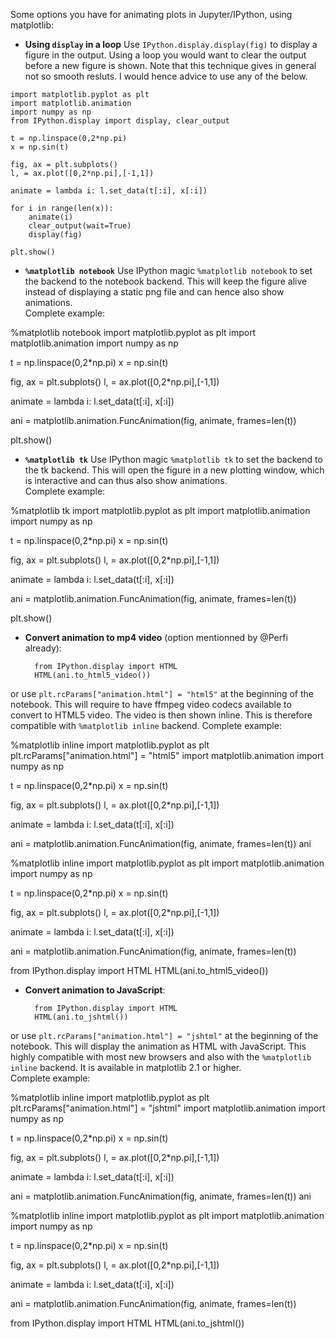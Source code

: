 Some options you have for animating plots in Jupyter/IPython, using matplotlib:

* **Using `display` in a loop** Use `IPython.display.display(fig)` to display a figure in the output. Using a loop you would want to clear the output before a new figure is shown. Note that this technique gives in general not so smooth resluts. I would hence advice to use any of the below.<!-- begin snippet: js hide: true console: true babel: false -->
<!-- language: lang-css -->

    import matplotlib.pyplot as plt
    import matplotlib.animation
    import numpy as np
    from IPython.display import display, clear_output
    
    t = np.linspace(0,2*np.pi)
    x = np.sin(t)
    
    fig, ax = plt.subplots()
    l, = ax.plot([0,2*np.pi],[-1,1])
    
    animate = lambda i: l.set_data(t[:i], x[:i])
    
    for i in range(len(x)):
        animate(i)
        clear_output(wait=True)
        display(fig)
        
    plt.show()

<!-- end snippet -->

* **`%matplotlib notebook`** Use IPython magic `%matplotlib notebook` to set the backend to the notebook backend. This will keep the figure alive instead of displaying a static png file and can hence also show animations.  
Complete example:<!-- begin snippet: js hide: true console: true babel: false -->
<!-- language: lang-css -->
%matplotlib notebook
import matplotlib.pyplot as plt
import matplotlib.animation
import numpy as np

t = np.linspace(0,2*np.pi)
x = np.sin(t)

fig, ax = plt.subplots()
l, = ax.plot([0,2*np.pi],[-1,1])

animate = lambda i: l.set_data(t[:i], x[:i])
    
ani = matplotlib.animation.FuncAnimation(fig, animate, frames=len(t))

plt.show()
<!-- end snippet -->

* **`%matplotlib tk`** Use IPython magic `%matplotlib tk` to set the backend to the tk backend. This will open the figure in a new plotting window, which is interactive and can thus also show animations.  
Complete example:<!-- begin snippet: js hide: true console: true babel: false -->
<!-- language: lang-css -->
%matplotlib tk
import matplotlib.pyplot as plt
import matplotlib.animation
import numpy as np

t = np.linspace(0,2*np.pi)
x = np.sin(t)

fig, ax = plt.subplots()
l, = ax.plot([0,2*np.pi],[-1,1])

animate = lambda i: l.set_data(t[:i], x[:i])
    
ani = matplotlib.animation.FuncAnimation(fig, animate, frames=len(t))

plt.show()
<!-- end snippet -->

* **Convert animation to mp4 video** (option mentionned by @Perfi already): 

        from IPython.display import HTML
        HTML(ani.to_html5_video())
or use `plt.rcParams["animation.html"] = "html5"` at the beginning of the notebook.
This will require to have ffmpeg video codecs available to convert to HTML5 video. The video is then shown inline. This is therefore compatible with `%matplotlib inline` backend. Complete example:<!-- begin snippet: js hide: true console: true babel: false -->
<!-- language: lang-css -->
%matplotlib inline
import matplotlib.pyplot as plt
plt.rcParams["animation.html"] = "html5"
import matplotlib.animation
import numpy as np

t = np.linspace(0,2*np.pi)
x = np.sin(t)

fig, ax = plt.subplots()
l, = ax.plot([0,2*np.pi],[-1,1])

animate = lambda i: l.set_data(t[:i], x[:i])
    
ani = matplotlib.animation.FuncAnimation(fig, animate, frames=len(t))
ani
<!-- end snippet --><!-- begin snippet: js hide: true console: true babel: false --><!-- language: lang-css -->
%matplotlib inline
import matplotlib.pyplot as plt
import matplotlib.animation
import numpy as np

t = np.linspace(0,2*np.pi)
x = np.sin(t)

fig, ax = plt.subplots()
l, = ax.plot([0,2*np.pi],[-1,1])

animate = lambda i: l.set_data(t[:i], x[:i])
    
ani = matplotlib.animation.FuncAnimation(fig, animate, frames=len(t))

from IPython.display import HTML
HTML(ani.to_html5_video())

<!-- end snippet -->

* **Convert animation to JavaScript**: 

        from IPython.display import HTML
        HTML(ani.to_jshtml())
or use `plt.rcParams["animation.html"] = "jshtml"` at the beginning of the notebook.
This will display the animation as HTML with JavaScript. This highly compatible with most new browsers and also with the `%matplotlib inline` backend. It is available in matplotlib 2.1 or higher.  
Complete example:<!-- begin snippet: js hide: true console: true babel: false -->
<!-- language: lang-css -->
%matplotlib inline
import matplotlib.pyplot as plt
plt.rcParams["animation.html"] = "jshtml"
import matplotlib.animation
import numpy as np

t = np.linspace(0,2*np.pi)
x = np.sin(t)

fig, ax = plt.subplots()
l, = ax.plot([0,2*np.pi],[-1,1])

animate = lambda i: l.set_data(t[:i], x[:i])
    
ani = matplotlib.animation.FuncAnimation(fig, animate, frames=len(t))
ani
<!-- end snippet --><!-- begin snippet: js hide: true console: true babel: false --><!-- language: lang-css -->
%matplotlib inline
import matplotlib.pyplot as plt
import matplotlib.animation
import numpy as np

t = np.linspace(0,2*np.pi)
x = np.sin(t)

fig, ax = plt.subplots()
l, = ax.plot([0,2*np.pi],[-1,1])

animate = lambda i: l.set_data(t[:i], x[:i])
    
ani = matplotlib.animation.FuncAnimation(fig, animate, frames=len(t))

from IPython.display import HTML
HTML(ani.to_jshtml())

<!-- end snippet -->

